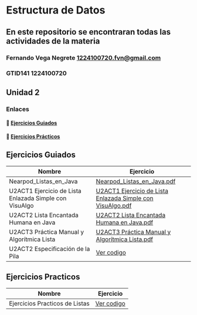 # Estructura de Datos
## En este repositorio se encontraran todas las actividades de la materia

### Fernando Vega Negrete 1224100720.fvn@gmail.com
### GTID141 1224100720

## Unidad 2
### Enlaces
#### 🧭 [Ejercicios Guiados](#ejercicios-guiados)
#### 🧪 [Ejercicios Prácticos](#ejercicios-practicos)

## Ejercicios Guiados

| Nombre         | Ejercicio      |
|----------------|----------------|
|Nearpod_Listas_en_Java|[Nearpod_Listas_en_Java.pdf](https://github.com/user-attachments/files/22993707/Nearpod_Listas_en_Java.pdf)|
|U2ACT1 Ejercicio de Lista Enlazada Simple con VisuAlgo|[U2ACT1 Ejercicio de Lista Enlazada Simple con VisuAlgo.pdf](https://github.com/user-attachments/files/22993721/U2ACT1.Ejercicio.de.Lista.Enlazada.Simple.con.VisuAlgo.pdf)|
|U2ACT2 Lista Encantada Humana en Java|[U2ACT2 Lista Encantada Humana en Java.pdf](https://github.com/user-attachments/files/22993728/U2ACT2.Lista.Encantada.Humana.en.Java.pdf)|
|U2ACT3 Práctica Manual y Algorítmica Lista|[U2ACT3 Práctica Manual y Algorítmica Lista.pdf](https://github.com/user-attachments/files/22993735/U2ACT3.Practica.Manual.y.Algoritmica.Lista.pdf)|
|U2ACT2 Especificación de la Pila|[Ver codigo](https://github.com/Fernando-Git444/EstructuraDeDatos/tree/5a0165886fb26011e2bbabed8bf8a811766a0f51/Codigos_Ejercicios_Guiados_Unidad_2/U2ACT2%20Especificaci%C3%B3n%20de%20la%20Pila)|

## Ejercicios Practicos
| Nombre         | Ejercicio      |
|----------------|----------------|
|Ejercicios Practicos de Listas|[Ver codigo](https://github.com/Fernando-Git444/EstructuraDeDatos/tree/a3723a8147acf22aa307a31b9ac97ce2f74fb14f/Codigos_Ejercicios_Practicos_Unidad_2/Ejercicios%20Practicos%20de%20Listas)|
